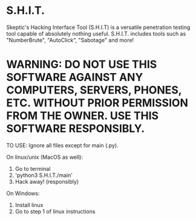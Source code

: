 # S.H.I.T.
Skeptic's Hacking Interface Tool (S.H.I.T) is a versatile penetration testing tool capable of absolutely nothing useful. S.H.I.T. includes tools such as "NumberBrute", "AutoClick", "Sabotage" and more!


# WARNING: DO NOT USE THIS SOFTWARE AGAINST ANY COMPUTERS, SERVERS, PHONES, ETC. WITHOUT PRIOR PERMISSION FROM THE OWNER. USE THIS SOFTWARE RESPONSIBLY.

TO USE: Ignore all files except for main (.py).

On linux/unix (MacOS as well):
  1. Go to terminal
  2. 'python3 S.H.I.T./main'
  3. Hack away! (responsibly)

On Windows:
  1. Install linux
  2. Go to step 1 of linux instructions
